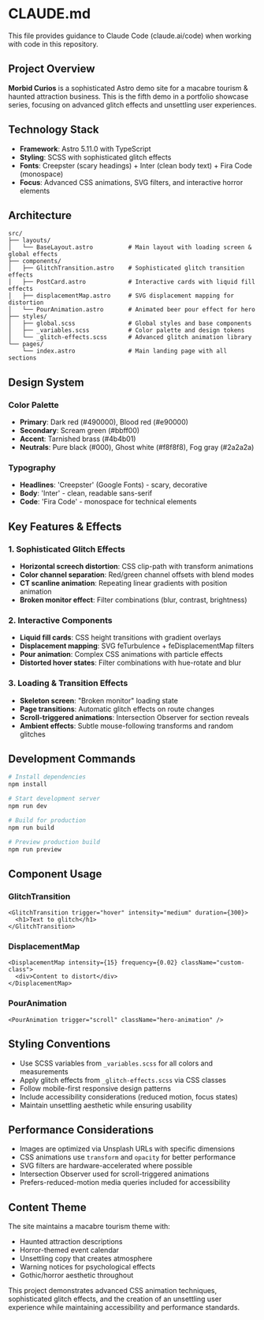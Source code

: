 # CLAUDE.md

This file provides guidance to Claude Code (claude.ai/code) when working with code in this repository.

## Project Overview

**Morbid Curios** is a sophisticated Astro demo site for a macabre tourism & haunted attraction business. This is the fifth demo in a portfolio showcase series, focusing on advanced glitch effects and unsettling user experiences.

## Technology Stack

- **Framework**: Astro 5.11.0 with TypeScript
- **Styling**: SCSS with sophisticated glitch effects
- **Fonts**: Creepster (scary headings) + Inter (clean body text) + Fira Code (monospace)
- **Focus**: Advanced CSS animations, SVG filters, and interactive horror elements

## Architecture

```
src/
├── layouts/
│   └── BaseLayout.astro          # Main layout with loading screen & global effects
├── components/
│   ├── GlitchTransition.astro    # Sophisticated glitch transition effects
│   ├── PostCard.astro            # Interactive cards with liquid fill effects
│   ├── displacementMap.astro     # SVG displacement mapping for distortion
│   └── PourAnimation.astro       # Animated beer pour effect for hero
├── styles/
│   ├── global.scss               # Global styles and base components
│   ├── _variables.scss           # Color palette and design tokens
│   └── _glitch-effects.scss      # Advanced glitch animation library
└── pages/
    └── index.astro               # Main landing page with all sections
```

## Design System

### Color Palette
- **Primary**: Dark red (#490000), Blood red (#e90000)
- **Secondary**: Scream green (#bbff00)
- **Accent**: Tarnished brass (#4b4b01)
- **Neutrals**: Pure black (#000), Ghost white (#f8f8f8), Fog gray (#2a2a2a)

### Typography
- **Headlines**: 'Creepster' (Google Fonts) - scary, decorative
- **Body**: 'Inter' - clean, readable sans-serif
- **Code**: 'Fira Code' - monospace for technical elements

## Key Features & Effects

### 1. Sophisticated Glitch Effects
- **Horizontal screech distortion**: CSS clip-path with transform animations
- **Color channel separation**: Red/green channel offsets with blend modes
- **CT scanline animation**: Repeating linear gradients with position animation
- **Broken monitor effect**: Filter combinations (blur, contrast, brightness)

### 2. Interactive Components
- **Liquid fill cards**: CSS height transitions with gradient overlays
- **Displacement mapping**: SVG feTurbulence + feDisplacementMap filters
- **Pour animation**: Complex CSS animations with particle effects
- **Distorted hover states**: Filter combinations with hue-rotate and blur

### 3. Loading & Transition Effects
- **Skeleton screen**: "Broken monitor" loading state
- **Page transitions**: Automatic glitch effects on route changes
- **Scroll-triggered animations**: Intersection Observer for section reveals
- **Ambient effects**: Subtle mouse-following transforms and random glitches

## Development Commands

```bash
# Install dependencies
npm install

# Start development server
npm run dev

# Build for production
npm run build

# Preview production build
npm run preview
```

## Component Usage

### GlitchTransition
```astro
<GlitchTransition trigger="hover" intensity="medium" duration={300}>
  <h1>Text to glitch</h1>
</GlitchTransition>
```

### DisplacementMap
```astro
<DisplacementMap intensity={15} frequency={0.02} className="custom-class">
  <div>Content to distort</div>
</DisplacementMap>
```

### PourAnimation
```astro
<PourAnimation trigger="scroll" className="hero-animation" />
```

## Styling Conventions

- Use SCSS variables from `_variables.scss` for all colors and measurements
- Apply glitch effects from `_glitch-effects.scss` via CSS classes
- Follow mobile-first responsive design patterns
- Include accessibility considerations (reduced motion, focus states)
- Maintain unsettling aesthetic while ensuring usability

## Performance Considerations

- Images are optimized via Unsplash URLs with specific dimensions
- CSS animations use `transform` and `opacity` for better performance
- SVG filters are hardware-accelerated where possible
- Intersection Observer used for scroll-triggered animations
- Prefers-reduced-motion media queries included for accessibility

## Content Theme

The site maintains a macabre tourism theme with:
- Haunted attraction descriptions
- Horror-themed event calendar
- Unsettling copy that creates atmosphere
- Warning notices for psychological effects
- Gothic/horror aesthetic throughout

This project demonstrates advanced CSS animation techniques, sophisticated glitch effects, and the creation of an unsettling user experience while maintaining accessibility and performance standards.